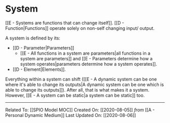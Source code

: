 # System

[[E - Systems are functions that can change itself]]. [[D - Function|Functions]] operate solely on non-self changing input/ output. 

A system is defined by its:
- [[D - Parameter|Parameters]] 
	- [[E - All functions in a system are parameters|all functions in a system are parameters]] and [[E - Parameters determine how a system operates|parameters determine how a system operates]]. 
- [[D - Element|Elements]]. 

Everything within a system can shift ([[E - A dynamic system can be one where it's able to change its outputs|A dynamic system can be one which is able to change its outputs]]). After all, that is what makes it a system. However, [[E - A system can be static|a system can be static]] too. 

---

Related To: [[SPIO Model MOC]]
Created On: [[2020-08-05]] *from* [[A - Personal Dynamic Medium]]
Last Updated On: [[2020-08-06]]